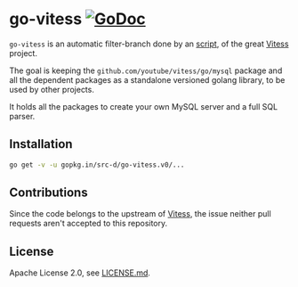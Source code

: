 # go-vitess [![GoDoc](https://godoc.org/gopkg.in/src-d/go-vitess.v0?status.svg)](https://godoc.org/gopkg.in/src-d/go-vitess.v0)

`go-vitess` is an automatic filter-branch done by an [script](https://github.com/src-d/go-mysql-server/blob/master/_scripts/go-vitess/Makefile), of the great  [Vitess](github.com/youtube/vitess) project.

The goal is keeping the `github.com/youtube/vitess/go/mysql` package and all the dependent packages as a standalone versioned golang library, to be used by other projects.

It holds all the packages to create your own MySQL server and a full SQL parser.

## Installation

```sh
go get -v -u gopkg.in/src-d/go-vitess.v0/...
```

## Contributions

Since the code belongs to the upstream of [Vitess](github.com/youtube/vitess),
the issue neither pull requests aren't accepted to this repository.

## License

Apache License 2.0, see [LICENSE.md](LICENSE.md).
